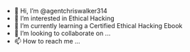 - 👋 Hi, I’m @agentchriswalker314
- 👀 I’m interested in Ethical Hacking 
- 🌱 I’m currently learning a Certified Ethical Hacking Ebook
- 💞️ I’m looking to collaborate on ...
- 📫 How to reach me ...

<!---
agentchriswalker314/agentchriswalker314 is a ✨ special ✨ repository because its `README.md` (this file) appears on your GitHub profile.
You can click the Preview link to take a look at your changes.
--->
